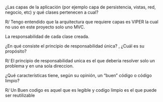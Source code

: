 



¿Las capas de la aplicación (por ejemplo capa de persistencia, vistas, red, negocio, etc) y qué clases pertenecen a cual?

R/ Tengo entendido que la arquitectura que requiere capas es VIPER la cual no uso en este proyecto solo uno MVC.


La responsabilidad de cada clase creada.


¿En qué consiste el principio de responsabilidad única? , ¿Cuál es su propósito?

R/ El principio de responsabilidad unica es el que deberia resolver solo un problema y en una sola direccion.


¿Qué características tiene, según su opinión, un “buen” código o código limpio?

R/ Un Buen codigo es aquel que es legible y  codigo limpio es el que puede ser reutilizable
